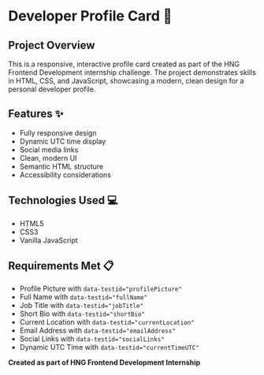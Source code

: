 # Developer Profile Card 🚀

## Project Overview
This is a responsive, interactive profile card created as part of the HNG Frontend Development internship challenge. The project demonstrates skills in HTML, CSS, and JavaScript, showcasing a modern, clean design for a personal developer profile.

## Features ✨
- Fully responsive design
- Dynamic UTC time display
- Social media links
- Clean, modern UI
- Semantic HTML structure
- Accessibility considerations

## Technologies Used 💻
- HTML5
- CSS3
- Vanilla JavaScript

## Requirements Met 📋
- Profile Picture with `data-testid="profilePicture"`
- Full Name with `data-testid="fullName"`
- Job Title with `data-testid="jobTitle"`
- Short Bio with `data-testid="shortBio"`
- Current Location with `data-testid="currentLocation"`
- Email Address with `data-testid="emailAddress"`
- Social Links with `data-testid="socialLinks"`
- Dynamic UTC Time with `data-testid="currentTimeUTC"`


**Created as part of HNG Frontend Development Internship**